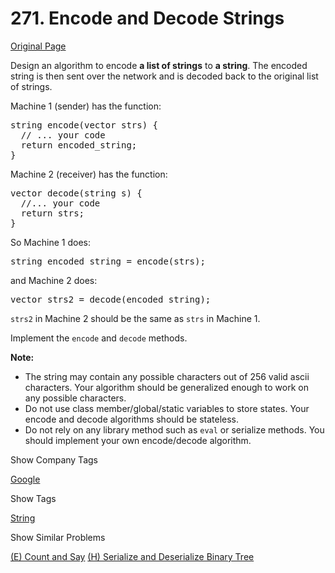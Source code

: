 # 271. Encode and Decode Strings

[Original Page](https://leetcode.com/problems/encode-and-decode-strings/)

Design an algorithm to encode **a list of strings** to **a string**. The encoded string is then sent over the network and is decoded back to the original list of strings.

Machine 1 (sender) has the function:

<pre>string encode(vector<string> strs) {
  // ... your code
  return encoded_string;
}</pre>

Machine 2 (receiver) has the function:

<pre>vector<string> decode(string s) {
  //... your code
  return strs;
}</pre>

So Machine 1 does:

<pre>string encoded_string = encode(strs);</pre>

and Machine 2 does:

<pre>vector<string> strs2 = decode(encoded_string);</pre>

`strs2` in Machine 2 should be the same as `strs` in Machine 1.

Implement the `encode` and `decode` methods.

**Note:**  

*   The string may contain any possible characters out of 256 valid ascii characters. Your algorithm should be generalized enough to work on any possible characters.
*   Do not use class member/global/static variables to store states. Your encode and decode algorithms should be stateless.
*   Do not rely on any library method such as `eval` or serialize methods. You should implement your own encode/decode algorithm.

<div>

<div id="company_tags" class="btn btn-xs btn-warning">Show Company Tags</div>

<span class="hidebutton">[Google](/company/google/)</span></div>

<div>

<div id="tags" class="btn btn-xs btn-warning">Show Tags</div>

<span class="hidebutton">[String](/tag/string/)</span></div>

<div>

<div id="similar" class="btn btn-xs btn-warning">Show Similar Problems</div>

<span class="hidebutton">[(E) Count and Say](/problems/count-and-say/) [(H) Serialize and Deserialize Binary Tree](/problems/serialize-and-deserialize-binary-tree/)</span></div>
